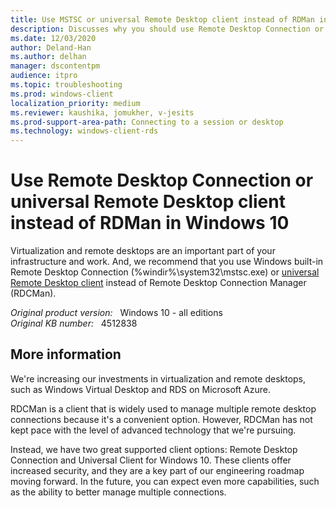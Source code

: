 ```yaml
---
title: Use MSTSC or universal Remote Desktop client instead of RDMan in Windows 10
description: Discusses why you should use Remote Desktop Connection or universal Remote Desktop client instead of RDMan in Windows 10.
ms.date: 12/03/2020
author: Deland-Han
ms.author: delhan 
manager: dscontentpm
audience: itpro
ms.topic: troubleshooting
ms.prod: windows-client
localization_priority: medium
ms.reviewer: kaushika, jomukher, v-jesits
ms.prod-support-area-path: Connecting to a session or desktop
ms.technology: windows-client-rds
---
```

# Use Remote Desktop Connection or universal Remote Desktop client instead of RDMan in Windows 10

Virtualization and remote desktops are an important part of your infrastructure and work. And, we recommend that you use Windows built-in Remote Desktop Connection (%windir%\\system32\\mstsc.exe) or [universal Remote Desktop client](https://aka.ms/rdwin) instead of Remote Desktop Connection Manager (RDCMan).

_Original product version:_ &nbsp; Windows 10 - all editions  
_Original KB number:_ &nbsp; 4512838

## More information

We're increasing our investments in virtualization and remote desktops, such as Windows Virtual Desktop and RDS on Microsoft Azure.

RDCMan is a client that is widely used to manage multiple remote desktop connections because it's a convenient option. However, RDCMan has not kept pace with the level of advanced technology that we're pursuing.

Instead, we have two great supported client options: Remote Desktop Connection and Universal Client for Windows 10. These clients offer increased security, and they are a key part of our engineering roadmap moving forward. In the future, you can expect even more capabilities, such as the ability to better manage multiple connections.

